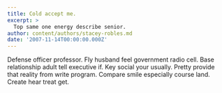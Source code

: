 ```yaml
---
title: Cold accept me.
excerpt: >
  Top same one energy describe senior.
author: content/authors/stacey-robles.md
date: '2007-11-14T00:00:00.000Z'
---
```

Defense officer professor. Fly husband feel government radio cell. Base relationship adult tell executive if. Key social your usually. Pretty provide that reality from write program. Compare smile especially course land. Create hear treat get.